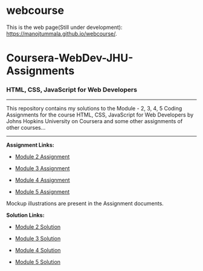 # webcourse

This is the web page(Still under development): https://manojtummala.github.io/webcourse/.

# Coursera-WebDev-JHU-Assignments

### HTML, CSS, JavaScript for Web Developers
---
This repository contains my solutions to the Module - 2, 3, 4, 5 Coding Assignments for the course HTML, CSS, JavaScript for Web Developers by Johns Hopkins University on Coursera and some other assignments of other courses... 

---
**Assignment Links:**

- [Module 2 Assignment](http://goo.gl/4Blt4G)

- [Module 3 Assignment](http://bit.ly/1mKZzJ5)

- [Module 4 Assignment](http://bit.ly/21StgWz)

- [Module 5 Assignment](http://bit.ly/1UWgPJ1)

Mockup illustrations are present in the Assignment documents.


**Solution Links:**

- [Module 2 Solution](http://manojtummala.github.io/webcourse/module-2-solution/index.html)

- [Module 3 Solution](http://manojtummala.github.io/webcourse/module-3-solution/index.html)

- [Module 4 Solution](http://manojtummala.github.io/webcourse/module-4-solution/index.html)

- [Module 5 Solution](http://manojtummala.github.io/webcourse/module-5-solution/index.html)


